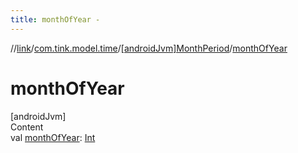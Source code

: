 ```yaml
---
title: monthOfYear -
---
```

//[link](../../index.md)/[com.tink.model.time](../index.md)/[[androidJvm]MonthPeriod](index.md)/[monthOfYear](month-of-year.md)



# monthOfYear  
[androidJvm]  
Content  
val [monthOfYear](month-of-year.md): [Int](https://kotlinlang.org/api/latest/jvm/stdlib/kotlin/-int/index.html)  



